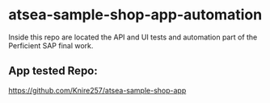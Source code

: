 # atsea-sample-shop-app-automation
Inside this repo are located the API and UI tests and automation part of the Perficient SAP final work.

## App tested Repo:
https://github.com/Knire257/atsea-sample-shop-app
